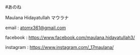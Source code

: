 #あのね

Maulana Hidayatullah マウラナ

email : atomx361@gmail.com

facebook : https://www.facebook.com/maulana.hidayatullah3/

instagram : https://www.instagram.com/_17maulana/
